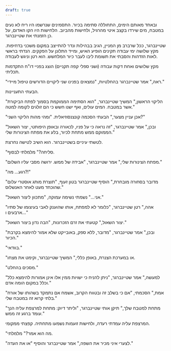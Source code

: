 ```yaml
---
draft: true
---
```

ובאחד מאותם הימים, התחוללה סתימה בכיור. התסמינים שנרשמו היו ריח לא נעים במטבח, מים שירדו בקצב איטי מהרגיל, ולחישות מהביוב. הלחישות היו הקו האדום, על כן הזמנתי את שטיינברגר.

שטיינברגר, ככל שרברב מן המניין, הגיב בבהילות ונדר להתייצב במקום משכני בדחיפות. מקץ שלושה ימי עבודה תקינים הופיע האיש, ומייד התלונן על הפקקים. הנדתי בראשי לאות הזדהות והסבתי את תשומת ליבו לעבר כיור המלחשש. הוא רטן וניגש לעבודה.

מקץ שלושים ואחת דקות עבודה (ושני ספלי קפה תקניים) הוצג בפניי דו"ח התקדמות תכליתי.

"ראה," אמר שטיינברגר בהחלטיות, "נמצאים בפנינו שני ליקויים הדורשים טיפול מיידי."

הבעתי התעניינות.

"הליקוי הראשון," המשיך שטיינברגר, "הוא הסתימה הממוקמת בסמוך לפתח הביקורת אשר במטבח. המים עולים, ואף ישנו חשש כי הם זולגים לקומה למטה."

"אכן עניין מצער," הבעתי הסכמה קונצנסוזיאלית. "ומהי מהות הליקוי השני?"

"ובכן," אמר שטיינברגר, "זה נראה כי על פניו, לכאורה ובאופן היפותטי, יצור השאול הממוקם ממש מתחת לכיור, בלע את מפתח הצינורות שלי."

לטשתי עיניים בשטיינברגר. הוא השיב לטישה נחרצת.

"סליחה?" מלמלתי לבסוף.

"מפתח הצינורות שלי," אמר שטיינברגר, "אבידה של ממש. ירושה מסבי עליו השלום."

"רגע… מה?!"

"מדובר בסחורה מובחרת," הוסיף שטיינברגר בטון זעוף, "תוצרת מותג אוסטרי עלום שהוכחד מעט לאחר האנשלוס."

"אני…" נשמתי נשימה עמוקה, "מתכוון ליצור השאול."

"אהה," רטן שטיינברגר, "כלומר לא למפתח, אותו שהוענק לאבי בעיצומו של סתיו ארבעים ו…"

"יצור השאול," קטעתי את זרם הזכרונות, "הבה נדון ביצור השאול."

"ובכן," אמר שטיינברגר, "מדובר, ללא ספק, באובייקט שלא אמור להימצא בקרבת הכיור."

"בוודאי."

"או במערכת הצנרת, באופן כללי," המשיך שטיינברגר, וקימט את מצחו.

"מסכים בהחלט."

"למעשה," אמר שטיינברגר, "ניתן להניח כי ישויות ממין אלו אינן אמורות להימצא כלל וכלל במקום הומה אדם."

"אמת," הסכמתי, "אם כי בשלב זה ובטווח הקרוב, אשמח אם נתמקד בשהותו של אורח בלתי קרוא זה במטבח שלי."

"מתחת למטבח שלך," תיקן אותי שטיינברגר, "וליתר דיוק: מתחת למרצפת עליה הנך עומד ברגע זה ממש."

המרצפת עליה עמדתי רעדה, ולחישות זועמות נשמעו מתחתיה. קפצתי ממקומי.

"מה הוא אמר?" מלמלתי.

"לצערי איני מכיר את השפה," אמר שטיינברגר והוסיף "או את העדה."